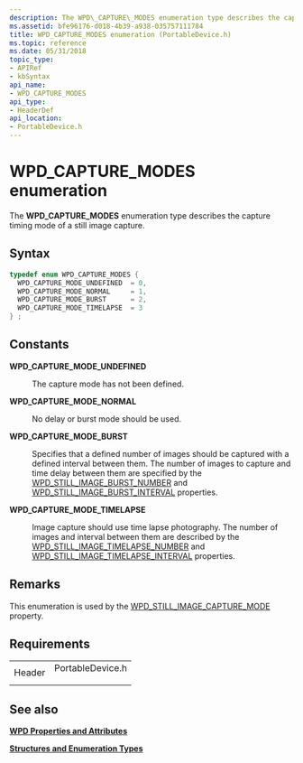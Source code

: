 ```yaml
---
description: The WPD\_CAPTURE\_MODES enumeration type describes the capture timing mode of a still image capture.
ms.assetid: bfe96176-d018-4b39-a938-035757111784
title: WPD_CAPTURE_MODES enumeration (PortableDevice.h)
ms.topic: reference
ms.date: 05/31/2018
topic_type: 
- APIRef
- kbSyntax
api_name: 
- WPD_CAPTURE_MODES
api_type: 
- HeaderDef
api_location: 
- PortableDevice.h
---
```


# WPD\_CAPTURE\_MODES enumeration

The **WPD\_CAPTURE\_MODES** enumeration type describes the capture timing mode of a still image capture.

## Syntax


```C++
typedef enum WPD_CAPTURE_MODES { 
  WPD_CAPTURE_MODE_UNDEFINED  = 0,
  WPD_CAPTURE_MODE_NORMAL     = 1,
  WPD_CAPTURE_MODE_BURST      = 2,
  WPD_CAPTURE_MODE_TIMELAPSE  = 3
} ;
```



## Constants

<dl> <dt>

<span id="WPD_CAPTURE_MODE_UNDEFINED"></span><span id="wpd_capture_mode_undefined"></span>**WPD\_CAPTURE\_MODE\_UNDEFINED**
</dt> <dd>

The capture mode has not been defined.

</dd> <dt>

<span id="WPD_CAPTURE_MODE_NORMAL"></span><span id="wpd_capture_mode_normal"></span>**WPD\_CAPTURE\_MODE\_NORMAL**
</dt> <dd>

No delay or burst mode should be used.

</dd> <dt>

<span id="WPD_CAPTURE_MODE_BURST"></span><span id="wpd_capture_mode_burst"></span>**WPD\_CAPTURE\_MODE\_BURST**
</dt> <dd>

Specifies that a defined number of images should be captured with a defined interval between them. The number of images to capture and time delay between them are specified by the [WPD\_STILL\_IMAGE\_BURST\_NUMBER](still-image-properties.md) and [WPD\_STILL\_IMAGE\_BURST\_INTERVAL](still-image-properties.md) properties.

</dd> <dt>

<span id="WPD_CAPTURE_MODE_TIMELAPSE"></span><span id="wpd_capture_mode_timelapse"></span>**WPD\_CAPTURE\_MODE\_TIMELAPSE**
</dt> <dd>

Image capture should use time lapse photography. The number of images and interval between them are described by the [WPD\_STILL\_IMAGE\_TIMELAPSE\_NUMBER](still-image-properties.md) and [WPD\_STILL\_IMAGE\_TIMELAPSE\_INTERVAL](still-image-properties.md) properties.

</dd> </dl>

## Remarks

This enumeration is used by the [WPD\_STILL\_IMAGE\_CAPTURE\_MODE](still-image-properties.md) property.

## Requirements



|                   |                                                                                             |
|-------------------|---------------------------------------------------------------------------------------------|
| Header<br/> | <dl> <dt>PortableDevice.h</dt> </dl> |



## See also

<dl> <dt>

[**WPD Properties and Attributes**](properties-and-attributes.md)
</dt> <dt>

[**Structures and Enumeration Types**](structures-and-enumeration-types.md)
</dt> </dl>

 

 




